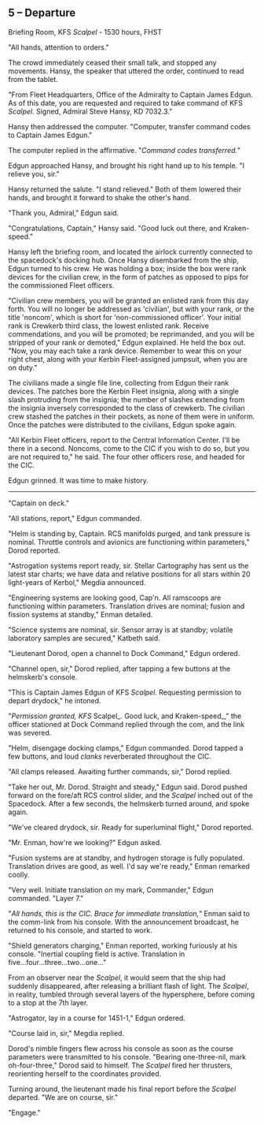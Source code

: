 ## 5 – Departure

Briefing Room, KFS _Scalpel_ - 1530 hours, FHST

&quot;All hands, attention to orders.&quot;

The crowd immediately ceased their small talk, and stopped any movements. Hansy, the speaker that uttered the order, continued to read from the tablet.

&quot;From Fleet Headquarters, Office of the Admiralty to Captain James Edgun. As of this date, you are requested and required to take command of KFS _Scalpel_. Signed, Admiral Steve Hansy, KD 7032.3.&quot;

Hansy then addressed the computer. &quot;Computer, transfer command codes to Captain James Edgun.&quot;

The computer replied in the affirmative. &quot;_Command codes transferred._&quot;

Edgun approached Hansy, and brought his right hand up to his temple. &quot;I relieve you, sir.&quot;

Hansy returned the salute. &quot;I stand relieved.&quot; Both of them lowered their hands, and brought it forward to shake the other&#39;s hand.

&quot;Thank you, Admiral,&quot; Edgun said.

&quot;Congratulations, Captain,&quot; Hansy said. &quot;Good luck out there, and Kraken-speed.&quot;

Hansy left the briefing room, and located the airlock currently connected to the spacedock&#39;s docking hub. Once Hansy disembarked from the ship, Edgun turned to his crew. He was holding a box; inside the box were rank devices for the civilian crew, in the form of patches as opposed to pips for the commissioned Fleet officers.

&quot;Civilian crew members, you will be granted an enlisted rank from this day forth. You will no longer be addressed as &#39;civilian&#39;, but with your rank, or the title &#39;noncom&#39;, which is short for &#39;non-commissioned officer&#39;. Your initial rank is Crewkerb third class, the lowest enlisted rank. Receive commendations, and you will be promoted; be reprimanded, and you will be stripped of your rank or demoted,&quot; Edgun explained. He held the box out. &quot;Now, you may each take a rank device. Remember to wear this on your right chest, along with your Kerbin Fleet-assigned jumpsuit, when you are on duty.&quot;

The civilians made a single file line, collecting from Edgun their rank devices. The patches bore the Kerbin Fleet insignia, along with a single slash protruding from the insignia; the number of slashes extending from the insignia inversely corresponded to the class of crewkerb. The civilian crew stashed the patches in their pockets, as none of them were in uniform. Once the patches were distributed to the civilians, Edgun spoke again.

&quot;All Kerbin Fleet officers, report to the Central Information Center. I&#39;ll be there in a second. Noncoms, come to the CIC if you wish to do so, but you are not required to,&quot; he said. The four other officers rose, and headed for the CIC.

Edgun grinned. It was time to make history.

---

&quot;Captain on deck.&quot;

&quot;All stations, report,&quot; Edgun commanded.

&quot;Helm is standing by, Captain. RCS manifolds purged, and tank pressure is nominal. Throttle controls and avionics are functioning within parameters,&quot; Dorod reported.

&quot;Astrogation systems report ready, sir. Stellar Cartography has sent us the latest star charts; we have data and relative positions for all stars within 20 light-years of Kerbol,&quot; Megdia announced.

&quot;Engineering systems are looking good, Cap&#39;n. All ramscoops are functioning within parameters. Translation drives are nominal; fusion and fission systems at standby,&quot; Enman detailed.

&quot;Science systems are nominal, sir. Sensor array is at standby; volatile laboratory samples are secured,&quot; Katbeth said.

&quot;Lieutenant Dorod, open a channel to Dock Command,&quot; Edgun ordered.

&quot;Channel open, sir,&quot; Dorod replied, after tapping a few buttons at the helmskerb&#39;s console.

&quot;This is Captain James Edgun of KFS _Scalpel_. Requesting permission to depart drydock,&quot; he intoned.

&quot;_Permission granted, KFS_ Scalpel_. Good luck, and Kraken-speed_,&quot; the officer stationed at Dock Command replied through the com, and the link was severed.

&quot;Helm, disengage docking clamps,&quot; Edgun commanded. Dorod tapped a few buttons, and loud _clanks_ reverberated throughout the CIC.

&quot;All clamps released. Awaiting further commands, sir,&quot; Dorod replied.

&quot;Take her out, Mr. Dorod. Straight and steady,&quot; Edgun said. Dorod pushed forward on the fore/aft RCS control slider, and the _Scalpel_ inched out of the Spacedock. After a few seconds, the helmskerb turned around, and spoke again.

&quot;We&#39;ve cleared drydock, sir. Ready for superluminal flight,&quot; Dorod reported.

&quot;Mr. Enman, how&#39;re we looking?&quot; Edgun asked.

&quot;Fusion systems are at standby, and hydrogen storage is fully populated. Translation drives are good, as well. I&#39;d say we&#39;re ready,&quot; Enman remarked coolly.

&quot;Very well. Initiate translation on my mark, Commander,&quot; Edgun commanded. &quot;Layer 7.&quot;

&quot;_All hands, this is the CIC. Brace for immediate translation,_&quot; Enman said to the comm-link from his console. With the announcement broadcast, he returned to his console, and started to work.

&quot;Shield generators charging,&quot; Enman reported, working furiously at his console. &quot;Inertial coupling field is active. Translation in five...four...three...two...one...&quot;

From an observer near the _Scalpel_, it would seem that the ship had suddenly disappeared, after releasing a brilliant flash of light. The _Scalpel_, in reality, tumbled through several layers of the hypersphere, before coming to a stop at the 7th layer.

&quot;Astrogator, lay in a course for 1451-1,&quot; Edgun ordered.

&quot;Course laid in, sir,&quot; Megdia replied.

Dorod&#39;s nimble fingers flew across his console as soon as the course parameters were transmitted to his console. &quot;Bearing one-three-nil, mark oh-four-three,&quot; Dorod said to himself. The _Scalpel_ fired her thrusters, reorienting herself to the coordinates provided.

Turning around, the lieutenant made his final report before the _Scalpel_ departed. &quot;We are on course, sir.&quot;

&quot;Engage.&quot;
